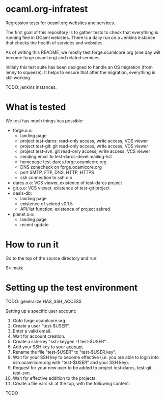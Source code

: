 ocaml.org-infratest
===================

Regression tests for ocaml.org websites and services.

The first goal of this repository is to gather tests to check that everything
is running fine in OCaml webistes. There is a daily run on a Jenkins instance
that checks the health of services and websites.

As of writing this README, we mostly test forge.ocamlcore.org (one day will
become forge.ocaml.org) and related services.

Initialy this test suite has been designed to handle an OS migration (from lenny
to squeeze). It helps to ensure that after the migration, everything is still
working

TODO: jenkins instances.

What is tested
==============

We test has much things has possible:

* forge.o.o:
  * landing page
  * project test-darcs: read-only access, write access, VCS viewer
  * project test-git: git read-only access, write access, VCS viewer
  * project test-svn: git read-only access, write access, VCS viewer
  * sending email to test-darcs-devel mailing-list
  * homepage test-darcs.forge.ocamlcore.org
  * DNS zonecheck on forge.ocamlcore.org
  * port SMTP, FTP, DNS, HTTP, HTTPS
  * ssh connection to ssh.o.o
* darcs.o.o: VCS viewer, existence of test-darcs project
* git.o.o: VCS viewer, existence of test-git project
* oasis-db:
  * landing page
  * existence of sekred v0.1.5
  * API/list function, existence of project sekred
* planet.o.o:
  * landing page
  * recent update

How to run it
=============

Go to the top of the source directory and run:

$> make

Setting up the test environment
===============================

TODO: generalize HAS_SSH_ACCESS

Setting up a specific user account:

1. Goto forge.ocamlcore.org.
2. Create a user "test-$USER".
3. Enter a valid email.
4. Wait for account creation.
5. Create a ssh-key "ssh-keygen -f test-$USER".
6. Add your SSH key to your
   [account](https://forge.ocamlcore.org/account/editsshkeys.php).
7. Rename the file "test-$USER" to "test-$USER.key".
8. Wait for your SSH key to become effective (i.e. you are able to login into
   ssh.ocamlcore.org with "test-$USER" and your SSH key).
9. Request for your new user to be added to project test-darcs, test-git, test-svn.
10. Wait for effective addition to the projects.
11. Create a file vars.sh at the top, with the following content:

TODO
